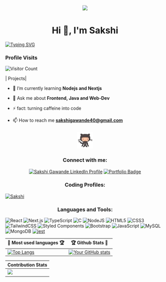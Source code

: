<h1 align="center"> <a href="#"><img width="50%" height="auto" src="https://media3.giphy.com/media/v1.Y2lkPTc5MGI3NjExc3JqajEzZ3Rjc2J3OGdyZnRmamlpbWRhaGdxNWJrcW96YmlqMXB3bSZlcD12MV9pbnRlcm5hbF9naWZfYnlfaWQmY3Q9Zw/GQty4dYXeVkOeMzqVx/giphy.gif" height="105px"/></a></h1>

<h1 align="center">Hi 👋, I'm Sakshi </h1>

  
[![Typing SVG](https://readme-typing-svg.herokuapp.com?font=monospace&color=%36BCF7FF&vCenter=true&lines=A+Passionate+Software+Engineer;Tech+Enthusiast;Opensource+Contributor)](https://git.io/typing-svg)

<h3>Profile Visits</h3>

![Visitor Count](https://profile-counter.glitch.me/Sakshiss-cell/count.svg)

|  Projects|


- 🌱 I’m currently learning **Nodejs and Nextjs**

- 💬 Ask me about **Frontend, Java and Web-Dev**

- ⚡ fact: turning caffeine into code 

- 📫 How to reach me **sakshigawande40@gmail.com**

<h3 align="center"><img width="10%" height="auto" src="https://raw.githubusercontent.com/iCharlesZ/FigureBed/master/img/octocat.gif"/></h3>
<h3 align="center" > Connect with me: </h3>
<p align="center">
<a href="https://www.linkedin.com/in/sakshi-gawande/" target="_blank"><img align="center" src="https://img.shields.io/badge/Sakshi Gawande-0077B5?style=for-the-badge&logo=linkedin&logoColor=white" alt="Sakshi Gawande LinkedIn Profile" /></a> 
<a href="https://lucky-squirrel-35df42.netlify.app" target="_blank"><img align="center" src="https://img.shields.io/badge/Portfolio-Visit-9cf?style=for-the-badge&logo=appveyor" alt="Portfolio Badge" /></a>

</p>


<h3 align="center">Coding Profiles:</h3>
<p align="center">

<a href="https://www.hackerrank.com/profile/sakshi0402" target="_blank"><img align="center" src="https://img.shields.io/badge/Sakshi-000000?style=for-the-badge&logo=HackerRank&logoColor=#d16c06" alt="Sakshi"/></a>


<h3 align="center">Languages and Tools:</h3>

  ![React](https://img.shields.io/badge/react-%2320232a.svg?style=for-the-badge&logo=react&logoColor=%2361DAFB)
  ![Next.js](https://img.shields.io/badge/next.js-%23000000.svg?style=for-the-badge&logo=next.js&logoColor=white)
  ![TypeScript](https://img.shields.io/badge/typescript-%23007ACC.svg?style=for-the-badge&logo=typescript&logoColor=white)
  ![C](https://img.shields.io/badge/c-%2300599C.svg?style=for-the-badge&logo=c&logoColor=white)
  ![NodeJS](https://img.shields.io/badge/node.js-6DA55F?style=for-the-badge&logo=node.js&logoColor=white)
  ![HTML5](https://img.shields.io/badge/html5-%23E34F26.svg?style=for-the-badge&logo=html5&logoColor=white)
  ![CSS3](https://img.shields.io/badge/css3-%231572B6.svg?style=for-the-badge&logo=css3&logoColor=white)
  ![TailwindCSS](https://img.shields.io/badge/Tailwind_CSS-38B2AC?style=for-the-badge&logo=tailwind-css&logoColor=white)
  ![Styled Components](https://img.shields.io/badge/styled--components-DB7093?style=for-the-badge&logo=styled-components&logoColor=white)
  ![Bootstrap](https://img.shields.io/badge/bootstrap-%23563D7C.svg?style=for-the-badge&logo=bootstrap&logoColor=white)
  ![JavaScript](https://img.shields.io/badge/JavaScript-%6DA55F?style=for-the-badge&logo=javascript&logoColor=white)
  ![MySQL](https://img.shields.io/badge/mysql-%2300f.svg?style=for-the-badge&logo=mysql&logoColor=white)
  ![MongoDB](https://img.shields.io/badge/MongoDB-%234ea94b.svg?style=for-the-badge&logo=mongodb&logoColor=white)
  [![jest](https://jestjs.io/img/jest-badge.svg)](https://github.com/facebook/jest)


<!--![](./profile-3d-contrib/profile-night-view.svg)-->

|🎯 Most used languages 🏆| 🏆 Github Stats 🔭|
|----------------------------------|----------------------------|
|[![Top Langs](https://github-readme-stats.vercel.app/api/top-langs/?username=Sakshiss-cell&theme=midnight-purple&layout=compact&hide=css,html)](https://github.com/anuraghazra/github-readme-stats) | [![Your GitHub stats](https://github-readme-stats.vercel.app/api?username=Sakshiss-cell&show_icons=true&theme=midnight-purple&hide_title=true)](https://github.com/Sakshiss-cell)|

|  Contribution Stats  |
|----------------------|
| ![](./profile-3d-contrib/profile-night-view.svg) |
